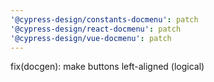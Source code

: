 ```yaml
---
'@cypress-design/constants-docmenu': patch
'@cypress-design/react-docmenu': patch
'@cypress-design/vue-docmenu': patch
---
```


fix(docgen): make buttons left-aligned (logical)
